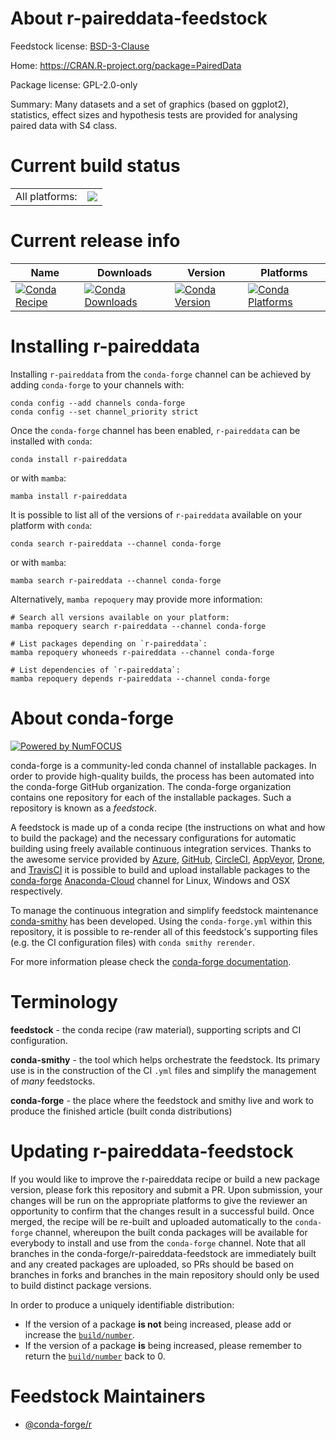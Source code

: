 About r-paireddata-feedstock
============================

Feedstock license: [BSD-3-Clause](https://github.com/conda-forge/r-paireddata-feedstock/blob/main/LICENSE.txt)

Home: https://CRAN.R-project.org/package=PairedData

Package license: GPL-2.0-only

Summary: Many datasets and a set of graphics (based on ggplot2), statistics, effect sizes and hypothesis tests are provided for analysing paired data with S4 class.

Current build status
====================


<table><tr><td>All platforms:</td>
    <td>
      <a href="https://dev.azure.com/conda-forge/feedstock-builds/_build/latest?definitionId=9744&branchName=main">
        <img src="https://dev.azure.com/conda-forge/feedstock-builds/_apis/build/status/r-paireddata-feedstock?branchName=main">
      </a>
    </td>
  </tr>
</table>

Current release info
====================

| Name | Downloads | Version | Platforms |
| --- | --- | --- | --- |
| [![Conda Recipe](https://img.shields.io/badge/recipe-r--paireddata-green.svg)](https://anaconda.org/conda-forge/r-paireddata) | [![Conda Downloads](https://img.shields.io/conda/dn/conda-forge/r-paireddata.svg)](https://anaconda.org/conda-forge/r-paireddata) | [![Conda Version](https://img.shields.io/conda/vn/conda-forge/r-paireddata.svg)](https://anaconda.org/conda-forge/r-paireddata) | [![Conda Platforms](https://img.shields.io/conda/pn/conda-forge/r-paireddata.svg)](https://anaconda.org/conda-forge/r-paireddata) |

Installing r-paireddata
=======================

Installing `r-paireddata` from the `conda-forge` channel can be achieved by adding `conda-forge` to your channels with:

```
conda config --add channels conda-forge
conda config --set channel_priority strict
```

Once the `conda-forge` channel has been enabled, `r-paireddata` can be installed with `conda`:

```
conda install r-paireddata
```

or with `mamba`:

```
mamba install r-paireddata
```

It is possible to list all of the versions of `r-paireddata` available on your platform with `conda`:

```
conda search r-paireddata --channel conda-forge
```

or with `mamba`:

```
mamba search r-paireddata --channel conda-forge
```

Alternatively, `mamba repoquery` may provide more information:

```
# Search all versions available on your platform:
mamba repoquery search r-paireddata --channel conda-forge

# List packages depending on `r-paireddata`:
mamba repoquery whoneeds r-paireddata --channel conda-forge

# List dependencies of `r-paireddata`:
mamba repoquery depends r-paireddata --channel conda-forge
```


About conda-forge
=================

[![Powered by
NumFOCUS](https://img.shields.io/badge/powered%20by-NumFOCUS-orange.svg?style=flat&colorA=E1523D&colorB=007D8A)](https://numfocus.org)

conda-forge is a community-led conda channel of installable packages.
In order to provide high-quality builds, the process has been automated into the
conda-forge GitHub organization. The conda-forge organization contains one repository
for each of the installable packages. Such a repository is known as a *feedstock*.

A feedstock is made up of a conda recipe (the instructions on what and how to build
the package) and the necessary configurations for automatic building using freely
available continuous integration services. Thanks to the awesome service provided by
[Azure](https://azure.microsoft.com/en-us/services/devops/), [GitHub](https://github.com/),
[CircleCI](https://circleci.com/), [AppVeyor](https://www.appveyor.com/),
[Drone](https://cloud.drone.io/welcome), and [TravisCI](https://travis-ci.com/)
it is possible to build and upload installable packages to the
[conda-forge](https://anaconda.org/conda-forge) [Anaconda-Cloud](https://anaconda.org/)
channel for Linux, Windows and OSX respectively.

To manage the continuous integration and simplify feedstock maintenance
[conda-smithy](https://github.com/conda-forge/conda-smithy) has been developed.
Using the ``conda-forge.yml`` within this repository, it is possible to re-render all of
this feedstock's supporting files (e.g. the CI configuration files) with ``conda smithy rerender``.

For more information please check the [conda-forge documentation](https://conda-forge.org/docs/).

Terminology
===========

**feedstock** - the conda recipe (raw material), supporting scripts and CI configuration.

**conda-smithy** - the tool which helps orchestrate the feedstock.
                   Its primary use is in the construction of the CI ``.yml`` files
                   and simplify the management of *many* feedstocks.

**conda-forge** - the place where the feedstock and smithy live and work to
                  produce the finished article (built conda distributions)


Updating r-paireddata-feedstock
===============================

If you would like to improve the r-paireddata recipe or build a new
package version, please fork this repository and submit a PR. Upon submission,
your changes will be run on the appropriate platforms to give the reviewer an
opportunity to confirm that the changes result in a successful build. Once
merged, the recipe will be re-built and uploaded automatically to the
`conda-forge` channel, whereupon the built conda packages will be available for
everybody to install and use from the `conda-forge` channel.
Note that all branches in the conda-forge/r-paireddata-feedstock are
immediately built and any created packages are uploaded, so PRs should be based
on branches in forks and branches in the main repository should only be used to
build distinct package versions.

In order to produce a uniquely identifiable distribution:
 * If the version of a package **is not** being increased, please add or increase
   the [``build/number``](https://docs.conda.io/projects/conda-build/en/latest/resources/define-metadata.html#build-number-and-string).
 * If the version of a package **is** being increased, please remember to return
   the [``build/number``](https://docs.conda.io/projects/conda-build/en/latest/resources/define-metadata.html#build-number-and-string)
   back to 0.

Feedstock Maintainers
=====================

* [@conda-forge/r](https://github.com/conda-forge/r/)

